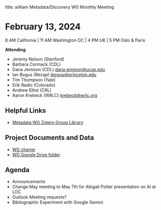 title: ai4lam Metadata/Discovery WG	 Monthly Meeting

# February 13, 2024

8 AM California | 11 AM Washington DC | 4 PM UK | 5 PM Oslo & Paris


**Attending**
* Jeremy Nelson (Stanford)
* Barbara Cormack (CDL)
* Dana Jemison (CDL) dana.jemison@ucop.edu
* Ian Bogus (Recap) ibogus@princeton.edu
* Tim Thompson (Yale)
* Erik Radio (Colorado)
* Andrew Elliot (CRL)
* Aaron Krebeck (WRLC) krebeck@wrlc.org

## Helpful Links
* [Metadata WG Zotero Group Library](https://www.zotero.org/groups/2709151/ai4lam_metadata_wg/library)


## Project Documents and Data
* [WG charter](https://drive.google.com/file/d/1ypcx2F30siqr-KYOKFZtVv8h9PIS9a77/view?usp=sharing)
* [WG Google Drive folder](https://drive.google.com/drive/folders/1cpZtbjKadgD30794fD97XY-EChUSy2r9?usp=sharing)


## Agenda
* Announcements
* Change May meeting to May 7th for Abigail Potter presentation on AI at LOC
* Outlook Meeting requests?
* Bibliographic Experiment with Google Gemini   
